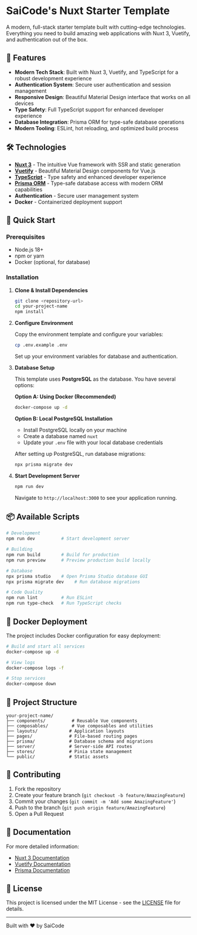 # SaiCode's Nuxt Starter Template

A modern, full-stack starter template built with cutting-edge technologies. Everything you need to build amazing web applications with Nuxt 3, Vuetify, and authentication out of the box.

## 🚀 Features

- **Modern Tech Stack**: Built with Nuxt 3, Vuetify, and TypeScript for a robust development experience
- **Authentication System**: Secure user authentication and session management
- **Responsive Design**: Beautiful Material Design interface that works on all devices
- **Type Safety**: Full TypeScript support for enhanced developer experience
- **Database Integration**: Prisma ORM for type-safe database operations
- **Modern Tooling**: ESLint, hot reloading, and optimized build process

## 🛠️ Technologies

- **[Nuxt 3](https://nuxt.com/)** - The intuitive Vue framework with SSR and static generation
- **[Vuetify](https://vuetifyjs.com/)** - Beautiful Material Design components for Vue.js
- **[TypeScript](https://www.typescriptlang.org/)** - Type safety and enhanced developer experience
- **[Prisma ORM](https://www.prisma.io/)** - Type-safe database access with modern ORM capabilities
- **Authentication** - Secure user management system
- **Docker** - Containerized deployment support

## 🚀 Quick Start

### Prerequisites

- Node.js 18+
- npm or yarn
- Docker (optional, for database)

### Installation

1. **Clone & Install Dependencies**

   ```bash
   git clone <repository-url>
   cd your-project-name
   npm install
   ```

2. **Configure Environment**

   Copy the environment template and configure your variables:

   ```bash
   cp .env.example .env
   ```

   Set up your environment variables for database and authentication.

3. **Database Setup**

   This template uses **PostgreSQL** as the database. You have several options:

   **Option A: Using Docker (Recommended)**

   ```bash
   docker-compose up -d
   ```

   **Option B: Local PostgreSQL Installation**

   - Install PostgreSQL locally on your machine
   - Create a database named `nuxt`
   - Update your `.env` file with your local database credentials

   After setting up PostgreSQL, run database migrations:

   ```bash
   npx prisma migrate dev
   ```

4. **Start Development Server**

   ```bash
   npm run dev
   ```

   Navigate to `http://localhost:3000` to see your application running.

## 📦 Available Scripts

```bash
# Development
npm run dev          # Start development server

# Building
npm run build        # Build for production
npm run preview      # Preview production build locally

# Database
npx prisma studio    # Open Prisma Studio database GUI
npx prisma migrate dev    # Run database migrations

# Code Quality
npm run lint         # Run ESLint
npm run type-check   # Run TypeScript checks
```

## 🐳 Docker Deployment

The project includes Docker configuration for easy deployment:

```bash
# Build and start all services
docker-compose up -d

# View logs
docker-compose logs -f

# Stop services
docker-compose down
```

## 📁 Project Structure

```
your-project-name/
├── components/          # Reusable Vue components
├── composables/         # Vue composables and utilities
├── layouts/            # Application layouts
├── pages/              # File-based routing pages
├── prisma/             # Database schema and migrations
├── server/             # Server-side API routes
├── stores/             # Pinia state management
└── public/             # Static assets
```

## 🤝 Contributing

1. Fork the repository
2. Create your feature branch (`git checkout -b feature/AmazingFeature`)
3. Commit your changes (`git commit -m 'Add some AmazingFeature'`)
4. Push to the branch (`git push origin feature/AmazingFeature`)
5. Open a Pull Request

## 📖 Documentation

For more detailed information:

- [Nuxt 3 Documentation](https://nuxt.com/docs)
- [Vuetify Documentation](https://vuetifyjs.com/)
- [Prisma Documentation](https://www.prisma.io/docs)

## 📄 License

This project is licensed under the MIT License - see the [LICENSE](LICENSE) file for details.

---

Built with ❤️ by SaiCode
